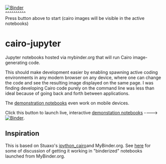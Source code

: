 [![Binder](https://mybinder.org/badge.svg)](https://mybinder.org/v2/gh/stuaxo/cairo-jupyter/master?filepath=index.ipynb)  
^^^^^^^^^^  
Press button above to start (cairo images will be visible in the active notebooks)


# cairo-jupyter

Jupyter notebooks hosted via mybinder.org that will run Cairo image-generating code.

This should make development easier by enabling spawning active coding environments in any modern browser on any device, where one can change the code and see the resulting image displayed on the same page. I was finding developing Cairo code purely on the command line was less than ideal because of going back and forth between applications.

The [demonstration notebooks](https://mybinder.org/v2/gh/stuaxo/cairo-jupyter/master?filepath=index.ipynb) even work on mobile devices.

Click this button to launch live, interactive [demonstation notebooks](http://mybinder.org/repo/stuaxo/cairo-jupyter) ----> [![Binder](https://mybinder.org/badge.svg)](https://mybinder.org/v2/gh/stuaxo/cairo-jupyter/master?filepath=index.ipynb).

## Inspiration

This is based on Stuaxo's [ipython_cairo](https://github.com/stuaxo/ipython_cairo)and MyBinder.org. See [here](https://github.com/stuaxo/ipython_cairo/issues/4#issuecomment-355009047) for some of discussion of getting it working in "binderized" notebooks launched from MyBinder.org.
